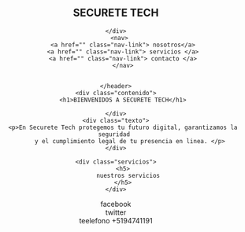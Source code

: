 <!DOCTYPE html>
<html lang="en">

<head>
    <meta charset="UTF-8">
    <meta name="viewport" content="width=device-width, initial-scale=1.0">
    <title>SECUTERE TECH </title>
    <link rel="stylesheet" href="style.css">
    
</head>

<body>
    <header>
    <div>
          <h2 >
            SECURETE TECH
          </h2>

    </div>
      <nav>
        <a href="" class="nav-link"> nosotros</a>
        <a href="" class="nav-link"> servicios </a>
        <a href="" class="nav-link"> contacto </a>
        </nav>

        
    </header>
    <div class="contenido">
        <h1>BIENVENIDOS A SECURETE TECH</h1>

    </div>
    <div class="texto">
        <p>En Securete Tech protegemos tu futuro digital, garantizamos la seguridad 
            y el cumplimiento legal de tu presencia en linea. </p>
    </div>

    <div class="servicios">
        <h5>
            nuestros servicios 
        </h5>
    </div>
</body>
<footer>
    facebook <br> twitter <br> teelefono +5194741191
    </footer>
</html>
